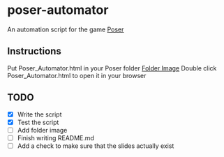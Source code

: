 # poser-automator
An automation script for the game [Poser](https://www.downloadyouthministry.com/poser)

## Instructions
Put Poser_Automator.html in your Poser folder
[Folder Image]()
Double click Poser_Automator.html to open it in your browser

## TODO
- [x] Write the script
- [x] Test the script
- [ ] Add folder image
- [ ] Finish writing README.md
- [ ] Add a check to make sure that the slides actually exist
